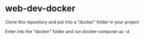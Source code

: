 # web-dev-docker

Clone this repository and put into a "docker" folder in your project

Enter into the "docker" folder and run docker-compose up -d 

